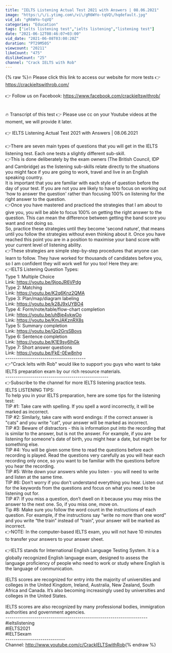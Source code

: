 ```yaml
---
title: "IELTS Listening Actual Test 2021 with Answers | 08.06.2021"
image: "https:\/\/i.ytimg.com\/vi\/gR6WYo-tqVQ\/hqdefault.jpg"
vid_id: "gR6WYo-tqVQ"
categories: "Education"
tags: ["ielts listening test","ielts listening","listening test"]
date: "2021-06-12T08:46:07+03:00"
vid_date: "2021-06-08T03:00:20Z"
duration: "PT29M50S"
viewcount: "20211"
likeCount: "475"
dislikeCount: "25"
channel: "Crack IELTS with Rob"
---
```

{% raw %}🔥 Please click this link to access our website for more tests 👉 <a rel="nofollow" target="blank" href="https://crackieltswithrob.com/">https://crackieltswithrob.com/</a><br /><br />👉 Follow us on Facebook: <a rel="nofollow" target="blank" href="https://www.facebook.com/crackieltswithrob/">https://www.facebook.com/crackieltswithrob/</a><br /><br /><br />🔥 Transcript of this test 👉 Please use cc on your Youtube videos at the moment, we will provide it later.<br /><br />👉 IELTS Listening Actual Test 2021 with Answers | 08.06.2021<br /><br />👉There are seven main types of questions that you will get in the IELTS listening test. Each one tests a slightly different sub-skill. <br />👉This is done deliberately by the exam owners (The British Council, IDP and Cambridge) as the listening sub-skills relate directly to the situations you might face if you are going to work, travel and live in an English speaking country. <br />It is important that you are familiar with each style of question before the day of your test. If you are not you are likely to have to focus on working out 'how to answer the question' rather than focusing 100% on listening for the right answer to the question. <br />👉Once you have mastered and practiced the strategies that I am about to give you, you will be able to focus 100% on getting the right answer to the question. This can mean the difference between getting the band score you want and not doing so. <br />So, practice these strategies until they become 'second nature', that means until you follow the strategies without even thinking about it. Once you have reached this point you are in a position to maximise your band score with your current level of listening ability. <br />👉These strategies are simple step-by-step procedures that anyone can learn to follow. They have worked for thousands of candidates before you, so I am confident they will work well for you too! Here they are: <br />👉IELTS Listening Question Types: <br />Type 1: Multiple Choice <br />Link: <a rel="nofollow" target="blank" href="https://youtu.be/9jopJR6VPdg">https://youtu.be/9jopJR6VPdg</a><br />Type 2: Matching <br />Link: <a rel="nofollow" target="blank" href="https://youtu.be/K2q6Knz2QMA">https://youtu.be/K2q6Knz2QMA</a><br />Type 3: Plan/map/diagram labeling <br />Link: <a rel="nofollow" target="blank" href="https://youtu.be/k28J9xUYBO4">https://youtu.be/k28J9xUYBO4</a><br />Type 4: Form/note/table/flow-chart completion <br />Link: <a rel="nofollow" target="blank" href="https://youtu.be/uhBje4vkwOo">https://youtu.be/uhBje4vkwOo</a> <br />Link: <a rel="nofollow" target="blank" href="https://youtu.be/KmJAKznRX8s">https://youtu.be/KmJAKznRX8s</a><br />Type 5: Summary completion <br />Link: <a rel="nofollow" target="blank" href="https://youtu.be/Qq2GrsSBovs">https://youtu.be/Qq2GrsSBovs</a><br />Type 6: Sentence completion <br />Link: <a rel="nofollow" target="blank" href="https://youtu.be/K1E9sy6lhGk">https://youtu.be/K1E9sy6lhGk</a><br />Type 7: Short answer questions<br />Link: <a rel="nofollow" target="blank" href="https://youtu.be/FkE-0Ew8nhg">https://youtu.be/FkE-0Ew8nhg</a><br />---------------------------------------<br />👉&quot;Crack Ielts with Rob&quot; would like to support you guys who want to take IELTS preparation exam by our rich resource materials.<br />-------------------------------------------------- <br />👉Subscribe to the channel for more IELTS listening practice tests. <br />IELTS LISTENING TIPS: <br />To help you in your IELTS preparation, here are some tips for the listening test: <br />TIP #1: Take care with spelling. If you spell a word incorrectly, it will be marked as incorrect. <br />TIP #2: Similarly, take care with word endings: if the correct answer is &quot;cats&quot; and you write &quot;cat&quot;, your answer will be marked as incorrect. <br />TIP #3: Beware of distractors - this is information put into the recording that is similar to the answer, but is not the answer. For example, if you are listening for someone's date of birth, you might hear a date, but might be for something else. <br />TIP #4: You will be given some time to read the questions before each recording is played. Read the questions very carefully as you will hear each recording only once, so you want to be familiar with the questions before you hear the recording. <br />TIP #5: Write down your answers while you listen - you will need to write and listen at the same time. <br />TIP #6: Don’t worry if you don’t understand everything you hear. Listen out for the keywords from the questions and focus on what you need to be listening out for. <br />TIP #7: If you miss a question, don’t dwell on it because you may miss the answer to the next one. So, if you miss one, move on. <br />Tip #8: Make sure you follow the word count in the instructions of each question. For example, if the instructions say “write no more than one word” and you write “the train” instead of “train”, your answer will be marked as incorrect. <br />👉NOTE: In the computer-based IELTS exam, you will not have 10 minutes to transfer your answers to your answer sheet. <br /><br />👉IELTS stands for International English Language Testing System. It is a globally recognized English language exam, designed to assess the language proficiency of people who need to work or study where English is the language of communication.<br /><br />IELTS scores are recognized for entry into the majority of universities and colleges in the United Kingdom, Ireland, Australia, New Zealand, South Africa and Canada. It’s also becoming increasingly used by universities and colleges in the United States.<br /><br />IELTS scores are also recognized by many professional bodies, immigration authorities and government agencies.<br />---------------------------------------------------------------------<br />#ieltslistening<br />#IELTS2021<br />#IELTSexam<br />-----------------------------<br />Channel: <a rel="nofollow" target="blank" href="http://www.youtube.com/c/CrackIELTSwithRob">http://www.youtube.com/c/CrackIELTSwithRob</a>{% endraw %}
